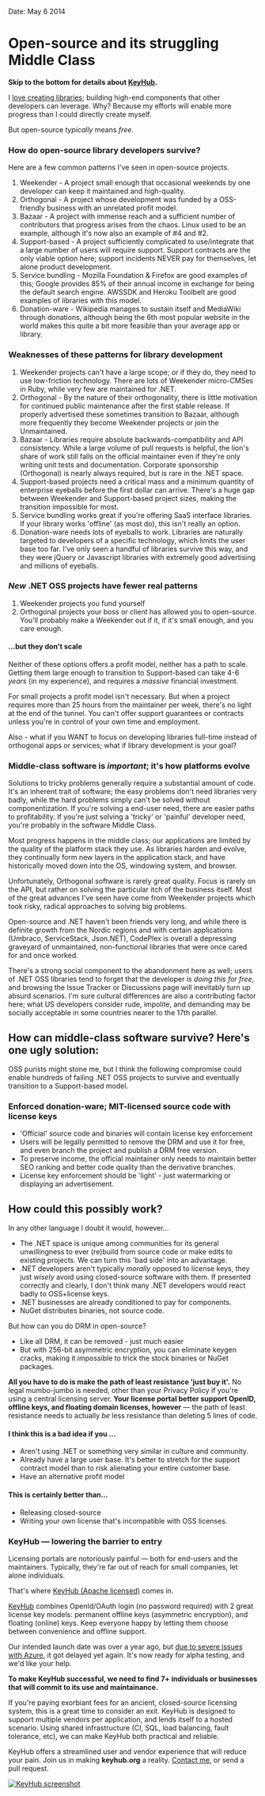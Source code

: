 Date: May 6 2014


# Open-source and its struggling Middle Class

**Skip to the bottom for details about [KeyHub](https://github.com/imazen/keyhub).**

I [love creating libraries](/blog/2013/war-on-waste); building high-end components that other developers can leverage. Why? Because my efforts will enable more progress than I could directly create myself.

But open-source *typically* means *free*. 

### How do open-source library developers survive? 

Here are a few common patterns I've seen in open-source projects.

1. Weekender - A project small enough that occasional weekends by one developer can keep it maintained and high-quality. 
2. Orthogonal - A project whose development was funded by a OSS-friendly business with an unrelated profit model. 
3. Bazaar - A project with immense reach and a sufficient number of contributors that progress arises from the chaos. Linux used to be an example, although it's now also an example of #4 and #2.
4. Support-based - A project sufficiently complicated to use/integrate that a large number of users will require support. Support contracts are the only viable option here; support incidents NEVER pay for themselves, let alone product development. 
5. Service bundling - Mozilla Foundation & Firefox are good examples of this; Google provides 85% of their annual income in exchange for being the default search engine. AWSSDK and Heroku Toolbelt are good examples of libraries with this model.
6. Donation-ware - Wikipedia manages to sustain itself and MediaWiki through donations, although being the 6th most popular website in the world makes this quite a bit more feasible than your average app or library.

### Weaknesses of these patterns for library development

1. Weekender projects can't have a large scope; or if they do, they need to use low-friction technology. There are lots of Weekender micro-CMSes in Ruby, while very few are maintained for .NET.
2. Orthogonal - By the nature of their orthogonality, there is little motivation for continued public maintenance after the first stable release. If properly advertised these sometimes transition to Bazaar, although more frequently they become Weekender projects or join the Unmaintained.
3. Bazaar - Libraries require absolute backwards-compatibility and API consistency. While a large volume of pull requests is helpful, the lion's share of work still falls on the official maintainer even if they're only writing unit tests and documentation. Corporate sponsorship (Orthogonal) is nearly always required, but is rare in the .NET space.
4. Support-based projects need a critical mass and a minimum quantity of enterprise eyeballs before the first dollar can arrive. There's a huge gap between Weekender and Support-based project sizes, making the transition impossible for most.
5. Service bundling works great if you're offering SaaS interface libraries. If your library works 'offline' (as most do), this isn't really an option.
6. Donation-ware needs lots of eyeballs to work. Libraries are naturally targeted to developers of a specific technology, which limits the user base too far. I've only seen a handful of libraries survive this way, and they were jQuery or Javascript libraries with extremely good advertising and millions of eyeballs.

### *New* .NET OSS projects have fewer real patterns

1. Weekender projects you fund yourself
2. Orthogonal projects your boss or client has allowed you to open-source. You'll probably make a Weekender out if it, if it's small enough, and you care enough.

#### ...but they don't scale

Neither of these options offers a profit model, neither has a path to scale. Getting them large enough to transition to Support-based can take 4-6 *years* (in my experience), and requires a *massive* financial investment.

For small projects a profit model isn't necessary. But when a project requires more than 25 hours from the maintainer per week, there's no light at the end of the tunnel. You can't offer support guarantees or contracts unless you're in control of your own time and employment.

Also - what if you WANT to focus on developing libraries full-time instead of orthogonal apps or services; what if library development is your goal?


### Middle-class software is *important*; it's how platforms evolve

Solutions to tricky problems generally require a substantial amount of code. It's an inherent trait of software; the easy problems don't need libraries very badly, while the hard problems simply can't be solved without componentization. If you're solving a end-user need, there are easier paths to profitability. If you're just solving a 'tricky' or 'painful' developer need, you're probably in the software Middle Class.

Most progress happens in the middle class; our applications are limited by the quality of the platform stack they use. As libraries harden and evolve, they continually form new layers in the application stack, and have historically moved down into the OS, windowing system, and browser.

Unfortunately, Orthogonal software is rarely great quality. Focus is rarely on the API, but rather on solving the particular itch of the business itself. Most of the great advances I've seen have come from Weekender projects which took risky, radical approaches to solving big problems. 

Open-source and .NET haven't been friends very long, and while there is definite growth from the Nordic regions and with certain applications (Umbraco, ServiceStack, Json.NET), CodePlex is overall a depressing graveyard of unmaintained, non-functional libraries that were once cared for and once worked. 

There's a strong social component to the abandonment here as well; users of .NET OSS libraries tend to forget that the developer *is doing this for free*, and browsing the Issue Tracker or Discussions page will inevitably turn up absurd scenarios. I'm sure cultural differences are also a contributing factor here; what US developers consider rude, impolite, and demanding may be socially acceptable in some countries nearer to the 17th parallel. 


## How can middle-class software survive? Here's one ugly solution:

OSS purists might stone me, but I think the following compromise could enable hundreds of failing .NET OSS projects to survive and eventually transition to a Support-based model.

### Enforced donation-ware; MIT-licensed source code with license keys

* 'Official' source code and binaries will contain license key enforcement
* Users will be legally permitted to remove the DRM and use it for free, and even branch the project and publish a DRM free version. 
* To preserve income, the official maintainer only needs to maintain better SEO ranking and better code quality than the derivative branches.
* License key enforcement should be 'light' - just watermarking or displaying an advertisement.

## How could this possibly work?

In any other language I doubt it would, however...

* The .NET space is unique among communities for its general unwillingness to ever (re)build from source code or make edits to existing projects. We can turn this 'bad side' into an advantage. 
* .NET developers aren't typically *morally* opposed to license keys, they just *wisely* avoid using closed-source software with them. If presented correctly and clearly, I don't think many .NET developers would react badly to OSS+license keys.
* .NET businesses are already conditioned to pay for components.
* NuGet distributes binaries, not source code.

But how can you do DRM in open-source?

* Like all DRM, it can be removed - just much easier
* But with 256-bit asymmetric encryption, you can eliminate keygen cracks, making it impossible to trick the stock binaries or NuGet packages.

**All you have to do is make the path of least resistance 'just buy it'.** No legal mumbo-jumbo is needed, other than your Privacy Policy if you're using a central licensing server. **Your license portal better support OpenID, offline keys, and floating domain licenses, however** &mdash; the path of least resistance needs to actually *be* less resistance than deleting 5 lines of code.

#### I think this is a bad idea if you ...

* Aren't using .NET or something very similar in culture and community.
* Already have a large user base. It's better to stretch for the support contract model than to risk alienating your entire customer base.
* Have an alternative profit model

#### This is certainly better than...

* Releasing closed-source
* Writing your own license that's incompatible with OSS licenses.


### KeyHub &mdash; lowering the barrier to entry

Licensing portals are notoriously painful &mdash; both for end-users and the maintainers. Typically, they're far out of reach for small companies, let alone individuals. 

That's where [KeyHub (Apache licensed)](http://github.com/imazen/keyhub) comes in. 

[KeyHub](http://github.com/imazen/keyhub) combines OpenId/OAuth login (no password required) with 2 great license key models: permanent offline keys (asymmetric encryption), and floating (online) keys. Keep everyone happy by letting them choose between convenience and offline support.

Our intended launch date was over a year ago, but [due to severe issues with Azure](http://www.nathanaeljones.com/blog/2014/azure), it got delayed yet again. It's now ready for alpha testing, and we'd like your help.

**To make KeyHub successful, we need to find 7+ individuals or businesses that will commit to its use and maintainance.**

If you're paying exorbiant fees for an ancient, closed-source licensing system, this is a great time to consider an exit. KeyHub is designed to support multiple vendors per application, and lends itself to a hosted scenario. Using shared infrastructure (CI, SQL, load balancing, fault tolerance, etc), we can make KeyHub both practical and reliable. 

KeyHub offers a streamlined user and vendor experience that will reduce your pain. Join us in making **keyhub.org** a reality. [Contact me](http://localhost:3000/contact), or send a pull request. 

[![KeyHub screenshot](/attachments/keyhub.png)](http://github.com/imazen/keyhub)








